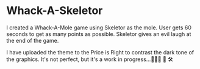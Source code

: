 # Whack-A-Skeletor

I created a Whack-A-Mole game using Skeletor as the mole. User gets 60 seconds to get as many points as possible. Skeletor gives an evil laugh at the
end of the game.

I have uploaded the theme to the Price is Right to contrast the dark tone of the graphics. It's not perfect, but it's a work in progress...👷🏾‍♀️ 🚧 🛠
